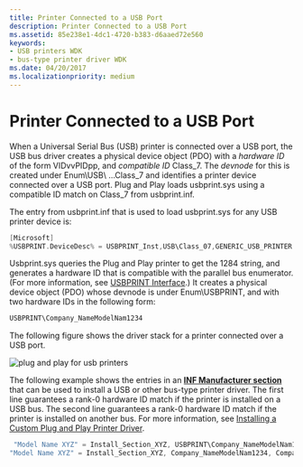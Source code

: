 ```yaml
---
title: Printer Connected to a USB Port
description: Printer Connected to a USB Port
ms.assetid: 85e238e1-4dc1-4720-b383-d6aaed72e560
keywords:
- USB printers WDK
- bus-type printer driver WDK
ms.date: 04/20/2017
ms.localizationpriority: medium
---
```


# Printer Connected to a USB Port





When a Universal Serial Bus (USB) printer is connected over a USB port, the USB bus driver creates a physical device object (PDO) with a *hardware ID* of the form VIDvvPIDpp, and *compatible ID* Class\_7. The *devnode* for this is created under Enum\\USB\\ ...Class\_7 and identifies a printer device connected over a USB port. Plug and Play loads usbprint.sys using a compatible ID match on Class\_7 from usbprint.inf.

The entry from usbprint.inf that is used to load usbprint.sys for any USB printer device is:

```cpp
[Microsoft]
%USBPRINT.DeviceDesc% = USBPRINT_Inst,USB\Class_07,GENERIC_USB_PRINTER
```

Usbprint.sys queries the Plug and Play printer to get the 1284 string, and generates a hardware ID that is compatible with the parallel bus enumerator. (For more information, see [USBPRINT Interface](usb-printing.md).) It creates a physical device object (PDO) whose devnode is under Enum\\USBPRINT, and with two hardware IDs in the following form:

```cpp
USBPRINT\Company_NameModelNam1234
```

The following figure shows the driver stack for a printer connected over a USB port.

![plug and play for usb printers](images/pnpusb01.png)

The following example shows the entries in an [**INF Manufacturer section**](https://docs.microsoft.com/windows-hardware/drivers/install/inf-manufacturer-section) that can be used to install a USB or other bus-type printer driver. The first line guarantees a rank-0 hardware ID match if the printer is installed on a USB bus. The second line guarantees a rank-0 hardware ID match if the printer is installed on another bus. For more information, see [Installing a Custom Plug and Play Printer Driver](installing-a-custom-plug-and-play-printer-driver.md).

```cpp
 "Model Name XYZ" = Install_Section_XYZ, USBPRINT\Company_NameModelNam1234, Company_NameModelNam1234 ; plus any other compatible IDs  
"Model Name XYZ" = Install_Section_XYZ, Company_NameModelNam1234, Company_NameModelNam1234 ; plus any other compatible IDs
```

 

 





